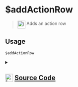 # $addActionRow
> <img align="top" src="https://upload.wikimedia.org/wikipedia/commons/thumb/e/e4/Infobox_info_icon.svg/160px-Infobox_info_icon.svg.png?20150409153300" alt="image" width="25" height="auto"> Adds an action row
## Usage
```
$addActionRow
```
<details>
<summary>
    
## <img align="top" src="https://cdn4.iconfinder.com/data/icons/iconsimple-logotypes/512/github-512.png" alt="image" width="25" height="auto">  [Source Code](https://github.com/tryforge/ForgeScript-V2/blob/main/src/native/addActionRow.ts)
    
</summary>
    
```ts
import { ActionRowBuilder } from "discord.js"
import { NativeFunction, Return } from "../structures"

export default new NativeFunction({
    name: "$addActionRow",
    description: "Adds an action row",
    unwrap: true,
    execute(ctx) {
        ctx.container.components.push(new ActionRowBuilder())
        return Return.success()
    }
})
```
    
</details>